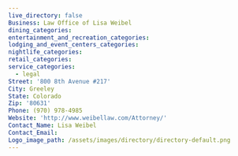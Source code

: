 ```yaml
---
live_directory: false
Business: Law Office of Lisa Weibel
dining_categories:
entertainment_and_recreation_categories:
lodging_and_event_centers_categories:
nightlife_categories:
retail_categories:
service_categories:
  - legal
Street: '800 8th Avenue #217'
City: Greeley
State: Colorado
Zip: '80631'
Phone: (970) 978-4985
Website: 'http://www.weibellaw.com/Attorney/'
Contact_Name: Lisa Weibel
Contact_Email:
Logo_image_path: /assets/images/directory/directory-default.png
---
```


